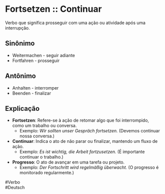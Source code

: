 # Fortsetzen :: Continuar
<!--SR:!2024-11-05,1,230-->
Verbo que significa prosseguir com uma ação ou atividade após uma interrupção.

## Sinônimo
- Weitermachen - seguir adiante  
- Fortfahren - prosseguir  

## Antônimo
- Anhalten - interromper  
- Beenden - finalizar  

## Explicação
- **Fortsetzen**: Refere-se à ação de retomar algo que foi interrompido, como um trabalho ou conversa.
  - Exemplo: *Wir sollten unser Gespräch fortsetzen.* (Devemos continuar nossa conversa.)
- **Continuar**: Indica o ato de não parar ou finalizar, mantendo um fluxo de ação.
  - Exemplo: *Es ist wichtig, die Arbeit fortzusetzen.* (É importante continuar o trabalho.)
- **Progresso**: O ato de avançar em uma tarefa ou projeto.
  - Exemplo: *Der Fortschritt wird regelmäßig überwacht.* (O progresso é monitorado regularmente.)

#Verbo  
#Deutsch